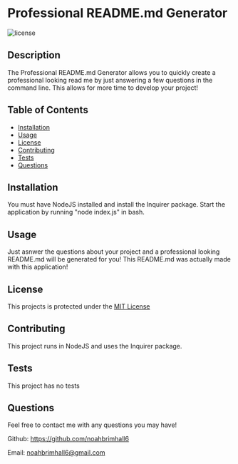 # Professional README.md Generator

  ![license](https://img.shields.io/static/v1?label=license&message=MIT&color=informational)

  ## Description
  
  The Professional README.md Generator allows you to quickly create a professional looking read me by just answering a few questions in the command line. This allows for more time to develop your project!
  
  ## Table of Contents
  
  - [Installation](#installation)
  - [Usage](#usage)
  - [License](#license)
  - [Contributing](#contributing)
  - [Tests](#tests)
  - [Questions](#questions)
  
  ## Installation
  
  You must have NodeJS installed and install the Inquirer package.  Start the application by running "node index.js" in bash.
  
  ## Usage
  
  Just asnwer the questions about your project and a professional looking README.md will be generated for you! This README.md was actually made with this application!
  
  <add screenshots here>
  
  ## License
  
  This projects is protected under the [MIT License](https://choosealicense.com/licenses/mit/)
  
  ## Contributing

  This project runs in NodeJS and uses the Inquirer package.
  
  ## Tests

  This project has no tests

  ## Questions
  
  Feel free to contact me with any questions you may have!

  Github: https://github.com/noahbrimhall6

  Email: noahbrimhall6@gmail.com